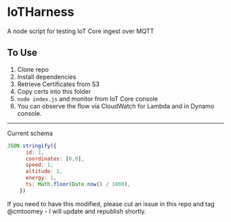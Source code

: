 # IoTHarness

A node script for testing IoT Core ingest over MQTT

## To Use

1. Clone repo
2. Install dependencies
3. Retrieve Certificates from S3
4. Copy certs into this folder
5. `node index.js` and monitor from IoT Core console
6. You can observe the flow via CloudWatch for Lambda and in Dynamo console.

---

Current schema

```javascript
JSON.stringify({
      id: 1,
      coordinates: [0,0],
      speed: 1,
      altitude: 1,
      energy: 1,
      ts: Math.floor(Date.now() / 1000),
    })
```

If you need to have this modified, please cut an issue in this repo and tag @cmtoomey - I will update and republish shortly.